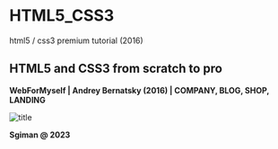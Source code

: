 # HTML5_CSS3
html5 / css3 premium tutorial (2016) 


## HTML5 and CSS3 from scratch to pro 

**WebForMyself | Andrey Bernatsky (2016) | COMPANY, BLOG, SHOP, LANDING**

![title](https://github.com/sgiman/HTML5_CSS3/assets/7030369/b6222bec-5be6-4c3e-88c8-d1c13243a6f5)

**Sgiman @ 2023**
